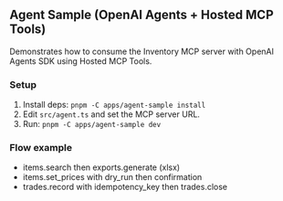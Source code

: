 ## Agent Sample (OpenAI Agents + Hosted MCP Tools)

Demonstrates how to consume the Inventory MCP server with OpenAI Agents SDK using Hosted MCP Tools.

### Setup
1. Install deps: `pnpm -C apps/agent-sample install`
2. Edit `src/agent.ts` and set the MCP server URL.
3. Run: `pnpm -C apps/agent-sample dev`

### Flow example
- items.search then exports.generate (xlsx)
- items.set_prices with dry_run then confirmation
- trades.record with idempotency_key then trades.close


